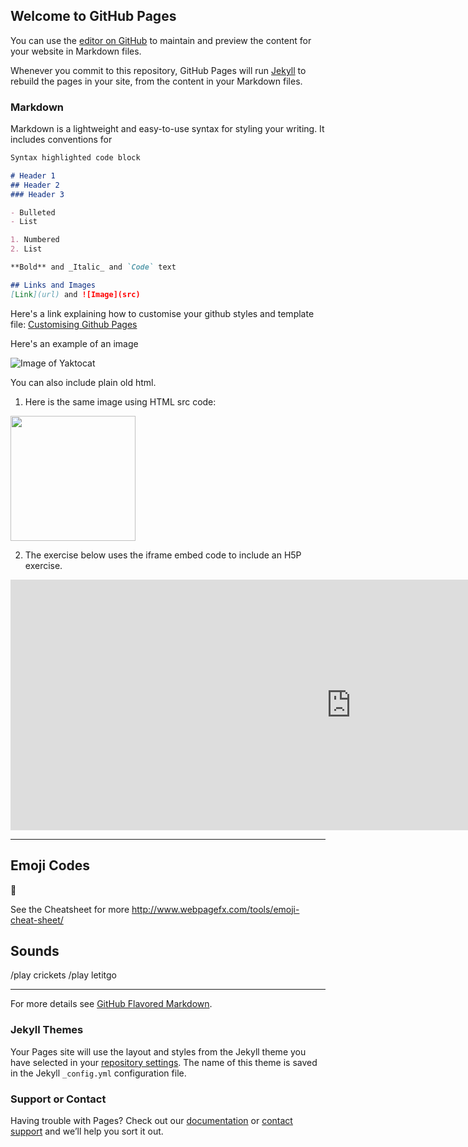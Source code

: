 ## Welcome to GitHub Pages

You can use the [editor on GitHub](https://github.com/mibarge/test/edit/master/index.md) to maintain and preview the content for your website in Markdown files.

Whenever you commit to this repository, GitHub Pages will run [Jekyll](https://jekyllrb.com/) to rebuild the pages in your site, from the content in your Markdown files.

### Markdown

Markdown is a lightweight and easy-to-use syntax for styling your writing. It includes conventions for

```markdown
Syntax highlighted code block

# Header 1
## Header 2
### Header 3

- Bulleted
- List

1. Numbered
2. List

**Bold** and _Italic_ and `Code` text

## Links and Images
[Link](url) and ![Image](src)

```

Here's a link explaining how to customise your github styles and template file:
[Customising Github Pages](https://help.github.com/articles/customizing-css-and-html-in-your-jekyll-theme/)

Here's an example of an image

![Image of Yaktocat](https://octodex.github.com/images/yaktocat.png)

You can also include plain old html. 

1) Here is the same image using HTML src code:
<img src="https://octodex.github.com/images/yaktocat.png" style="width:200px;">

2) The exercise below uses the iframe embed code to include an H5P exercise.

<iframe src="https://h5p.org/h5p/embed/36732" width="1090" height="401" frameborder="0" allowfullscreen="allowfullscreen"></iframe><script src="https://h5p.org/sites/all/modules/h5p/library/js/h5p-resizer.js" charset="UTF-8"></script>

<hr>

## Emoji Codes
 
 :city_sunrise:
 
See the Cheatsheet for more http://www.webpagefx.com/tools/emoji-cheat-sheet/

## Sounds

/play crickets
/play letitgo
 
---

For more details see [GitHub Flavored Markdown](https://guides.github.com/features/mastering-markdown/).

### Jekyll Themes

Your Pages site will use the layout and styles from the Jekyll theme you have selected in your [repository settings](https://github.com/mibarge/test/settings). The name of this theme is saved in the Jekyll `_config.yml` configuration file.

### Support or Contact

Having trouble with Pages? Check out our [documentation](https://help.github.com/categories/github-pages-basics/) or [contact support](https://github.com/contact) and we’ll help you sort it out.
